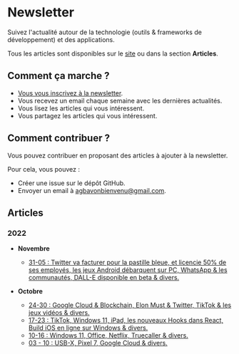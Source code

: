 # Newsletter

Suivez l'actualité autour de la technologie (outils & frameworks de développement) et des applications.

Tous les articles sont disponibles sur le [site](https://newsletter.theresilient.dev) ou dans la section **Articles**.

## Comment ça marche ?

- [Vous vous inscrivez à la newsletter](https://newsletter.theresilient.dev/#subscribe-newsletter).
- Vous recevez un email chaque semaine avec les dernières actualités.
- Vous lisez les articles qui vous intéressent.
- Vous partagez les articles qui vous intéressent.

## Comment contribuer ?

Vous pouvez contribuer en proposant des articles à ajouter à la newsletter.

Pour cela, vous pouvez :

- Créer une issue sur le dépôt GitHub.
- Envoyer un email à [agbavonbienvenu@gmail.com](mailto:agbavonbienvenu@gmail.com).

## Articles

### 2022

- **Novembre**
  - [31-05 : Twitter va facturer pour la pastille bleue, et licencie 50% de ses employés, les jeux Android débarquent sur PC, WhatsApp & les communautés, DALL-E disponible en beta & divers.](https://newsletter.theresilient.dev/2022/11/07)

- **Octobre**
  - [24-30 : Google Cloud & Blockchain, Elon Must & Twitter, TikTok & les jeux vidéos & divers.](https://newsletter.theresilient.dev/2022/10/31)
  - [17-23 : TikTok, Windows 11, iPad, les nouveaux Hooks dans React, Build iOS en ligne sur Windows & divers.](https://newsletter.theresilient.dev/2022/10/24)
  - [10-16 : Windows 11, Office, Netflix, Truecaller & divers.](https://newsletter.theresilient.dev/2022/10/17)
  - [03 - 10 : USB-X, Pixel 7, Google Cloud & divers.](https://newsletter.theresilient.dev/2022/10/11)
